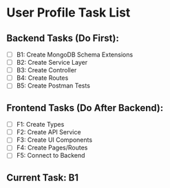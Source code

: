 # User Profile Task List

## Backend Tasks (Do First):
- [ ] B1: Create MongoDB Schema Extensions
- [ ] B2: Create Service Layer  
- [ ] B3: Create Controller
- [ ] B4: Create Routes
- [ ] B5: Create Postman Tests

## Frontend Tasks (Do After Backend):
- [ ] F1: Create Types
- [ ] F2: Create API Service
- [ ] F3: Create UI Components
- [ ] F4: Create Pages/Routes
- [ ] F5: Connect to Backend

## Current Task: B1